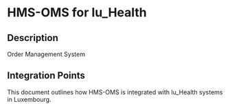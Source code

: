 # HMS-OMS for lu_Health

## Description

Order Management System

## Integration Points

This document outlines how HMS-OMS is integrated with lu_Health systems in Luxembourg.

